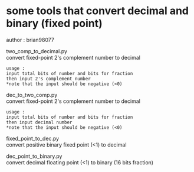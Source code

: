 # some tools that convert decimal and binary (fixed point)
author : brian98077  

two_comp_to_decimal.py  
    convert fixed-point 2's complement number to decimal  
    
    usage :  
    input total bits of number and bits for fraction  
    then input 2's complement number  
    *note that the input should be negative (<0)  

dec_to_two_comp.py  
    convert fixed-point 2's complement number to decimal  
    
    usage :  
    input total bits of number and bits for fraction  
    then input decimal number  
    *note that the input should be negative (<0)  
    
fixed_point_to_dec.py  
    convert positive binary fixed point (<1) to decimal  

dec_point_to_binary.py  
    convert decimal floating point (<1) to binary (16 bits fraction)
